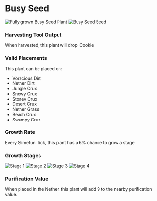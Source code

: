 # Busy Seed

![Fully grown Busy Seed Plant](https://mc-heads.net/head/4503e94702fc5990eb484fe281cc780ab0f798078532bedde5e7ff6b924002f5) ![Busy Seed Seed](https://mc-heads.net/head/660e8f971fcc83cf57a3e15b458317119e9f623d441bbf197e68125c80a23f30)

### Harvesting Tool Output

When harvested, this plant will drop: Cookie

### Valid Placements

This plant can be placed on:

- Voracious Dirt
- Nether Dirt
- Jungle Crux
- Snowy Crux
- Stoney Crux
- Desert Crux
- Nether Grass
- Beach Crux
- Swampy Crux


### Growth Rate

Every Slimefun Tick, this plant has a 6% chance to grow a stage

### Growth Stages

![Stage 1](https://mc-heads.net/head/f82a7f0b5a7577fcd2860d0cb74f7375083fbb2246ad3427734cd33f43021bb5) ![Stage 2](https://mc-heads.net/head/c367f99afa08136ef4416b6f956f3c321edea33a7d3c811e11c1a92f34d3107f) ![Stage 3](https://mc-heads.net/head/af1cf346c5d40750a51f7abe10be0f178bde727d06d4febffe0ef24070b51762) ![Stage 4](https://mc-heads.net/head/fd97bd5265375cc3aac8dd917eb730ba046ef4f42c04b9b8d03f0913151ce767)

### Purification Value

When placed in the Nether, this plant will add 9 to the nearby purification value.